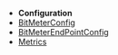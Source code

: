 - **Configuration**
- [BitMeterConfig](./config/BitMeterConfig.md)
- [BitMeterEndPointConfig](./config/BitMeterEndPointConfig.md)
- [Metrics](./config/Metrics.md)